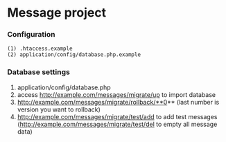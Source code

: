 Message project
===

### Configuration
	(1) .htaccess.example
	(2) application/config/database.php.example

### Database settings
1. application/config/database.php
2. access http://example.com/messages/migrate/up to import database
3. http://example.com/messages/migrate/rollback/**0**
	(last number is version you want to rollback)
4. http://example.com/messages/migrate/test/add to add test messages
    (http://example.com/messages/migrate/test/del to empty all message data)
